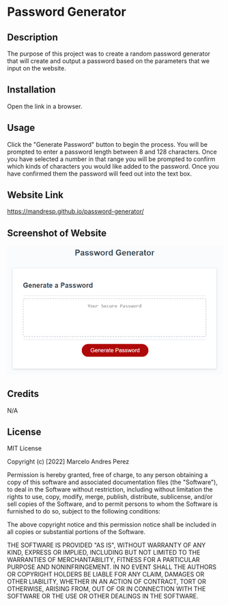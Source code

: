 # Password Generator

## Description

The purpose of this project was to create a random password generator that will create and output a password based on the parameters that we input on the website.

## Installation

Open the link in a browser.

## Usage

Click the "Generate Password" button to begin the process. You will be prompted to enter a password length between 8 and 128 characters. Once you have selected a number in that range you will be prompted to confirm which kinds of characters you would like added to the password. Once you have confirmed them the password will feed out into the text box.

## Website Link

https://mandresp.github.io/password-generator/

## Screenshot of Website

![Website Screenshot](./Assets/03-javascript-homework-demo.png)

## Credits

N/A

## License

MIT License

Copyright (c) [2022] Marcelo Andres Perez

Permission is hereby granted, free of charge, to any person obtaining a copy
of this software and associated documentation files (the "Software"), to deal
in the Software without restriction, including without limitation the rights
to use, copy, modify, merge, publish, distribute, sublicense, and/or sell
copies of the Software, and to permit persons to whom the Software is
furnished to do so, subject to the following conditions:

The above copyright notice and this permission notice shall be included in all
copies or substantial portions of the Software.

THE SOFTWARE IS PROVIDED "AS IS", WITHOUT WARRANTY OF ANY KIND, EXPRESS OR
IMPLIED, INCLUDING BUT NOT LIMITED TO THE WARRANTIES OF MERCHANTABILITY,
FITNESS FOR A PARTICULAR PURPOSE AND NONINFRINGEMENT. IN NO EVENT SHALL THE
AUTHORS OR COPYRIGHT HOLDERS BE LIABLE FOR ANY CLAIM, DAMAGES OR OTHER
LIABILITY, WHETHER IN AN ACTION OF CONTRACT, TORT OR OTHERWISE, ARISING FROM,
OUT OF OR IN CONNECTION WITH THE SOFTWARE OR THE USE OR OTHER DEALINGS IN THE
SOFTWARE.
